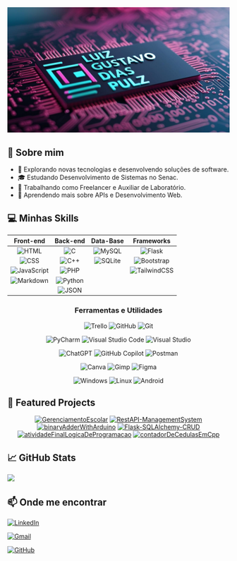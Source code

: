 <div align="center">
    <img src="./banner.jpg" alt="Banner" width="auto" />
</div>

## 🚀 Sobre mim

- 🤔 Explorando novas tecnologias e desenvolvendo soluções de software.
- 🎓 Estudando Desenvolvimento de Sistemas no Senac.
- 💼 Trabalhando como Freelancer e Auxiliar de Laboratório.
- 🌱 Aprendendo mais sobre APIs e Desenvolvimento Web.

## 💻 Minhas Skills

<div align="center">

| Front-end | Back-end | Data-Base | Frameworks |
|:-:|:-:|:-:|:-:|
| ![HTML](https://img.shields.io/badge/HTML-%23E34F26.svg?logo=html5&logoColor=white) | ![C](https://img.shields.io/badge/C-00599C?logo=c&logoColor=white) | ![MySQL](https://img.shields.io/badge/MySQL-4479A1?logo=mysql&logoColor=fff) | ![Flask](https://img.shields.io/badge/Flask-000?logo=flask&logoColor=fff) |
| ![CSS](https://img.shields.io/badge/CSS-1572B6?logo=css3&logoColor=fff) | ![C++](https://img.shields.io/badge/C++-%2300599C.svg?logo=c%2B%2B&logoColor=white) | ![SQLite](https://img.shields.io/badge/SQLite-%2307405e.svg?logo=sqlite&logoColor=white) | ![Bootstrap](https://img.shields.io/badge/Bootstrap-7952B3?logo=bootstrap&logoColor=fff) |
| ![JavaScript](https://img.shields.io/badge/JavaScript-F7DF1E?logo=javascript&logoColor=000) | ![PHP](https://img.shields.io/badge/php-%23777BB4.svg?&logo=php&logoColor=white) |  | ![TailwindCSS](https://img.shields.io/badge/Tailwind%20CSS-%2338B2AC.svg?logo=tailwind-css&logoColor=white) |
| ![Markdown](https://img.shields.io/badge/Markdown-%23000000.svg?logo=markdown&logoColor=white) | ![Python](https://img.shields.io/badge/Python-3776AB?logo=python&logoColor=fff) | 
| | ![JSON](https://img.shields.io/badge/JSON-000?logo=json&logoColor=fff) |



### **Ferramentas e Utilidades**

![Trello](https://img.shields.io/badge/Trello-0052CC?logo=trello&logoColor=fff)
![GitHub](https://img.shields.io/badge/-GitHub-333333?style=flat&logo=github)
![Git](https://img.shields.io/badge/-Git-333333?style=flat&logo=git)

![PyCharm](https://img.shields.io/badge/PyCharm-000?logo=pycharm&logoColor=fff)
![Visual Studio Code](https://custom-icon-badges.demolab.com/badge/Visual%20Studio%20Code-0078d7.svg?logo=vsc&logoColor=white)
![Visual Studio](https://custom-icon-badges.demolab.com/badge/Visual%20Studio-5C2D91.svg?&logo=visual-studio&logoColor=white)

![ChatGPT](https://img.shields.io/badge/ChatGPT-74aa9c?logo=openai&logoColor=white)
![GitHub Copilot](https://img.shields.io/badge/GitHub%20Copilot-000?logo=githubcopilot&logoColor=fff)
![Postman](https://img.shields.io/badge/-Postman-333333?style=flat&logo=postman)

![Canva](https://img.shields.io/badge/Canva-%2300C4CC.svg?&logo=Canva&logoColor=white)
![Gimp](https://img.shields.io/badge/Gimp-5C5543?logo=gimp&logoColor=white)
![Figma](https://img.shields.io/badge/Figma-F24E1E?logo=figma&logoColor=white)

![Windows](https://custom-icon-badges.demolab.com/badge/Windows-0078D6?logo=windows11&logoColor=white)
![Linux](https://img.shields.io/badge/Linux-FCC624?logo=linux&logoColor=black)
![Android](https://img.shields.io/badge/Android-3DDC84?logo=android&logoColor=white)

</div>

## 🎯 Featured Projects

<div align="center">

[![GerenciamentoEscolar](https://github-readme-stats.vercel.app/api/pin/?username=luizGDpulz&repo=GerenciamentoEscolar&theme=radical)](https://github.com/luizGDpulz/GerenciamentoEscolar.git)
[![RestAPI-ManagementSystem](https://github-readme-stats.vercel.app/api/pin/?username=luizGDpulz&repo=RestAPI-ManagementSystem&theme=radical)](https://github.com/luizGDpulz/RestAPI-ManagementSystem)
[![binaryAdderWithArduino](https://github-readme-stats.vercel.app/api/pin/?username=luizGDpulz&repo=binaryAdderWithArduino&theme=radical)](https://github.com/luizGDpulz/binaryAdderWithArduino)
[![Flask-SQLAlchemy-CRUD](https://github-readme-stats.vercel.app/api/pin/?username=luizGDpulz&repo=Flask-SQLAlchemy-CRUD&theme=radical)](https://github.com/luizGDpulz/Flask-SQLAlchemy-CRUD)
[![atividadeFinalLogicaDeProgramacao](https://github-readme-stats.vercel.app/api/pin/?username=luizGDpulz&repo=atividadeFinalLogicaDeProgramacao&theme=radical)](https://github.com/luizGDpulz/atividadeFinalLogicaDeProgramacao)
[![contadorDeCedulasEmCpp](https://github-readme-stats.vercel.app/api/pin/?username=luizGDpulz&repo=contadorDeCedulasEmCpp&theme=radical)](https://github.com/luizGDpulz/contadorDeCedulasEmCpp)

</div>

## 📈 GitHub Stats

<a href="https://github.com/luizGDpulz" title="Perfil do Luiz">
  <img height="180em" src="https://github-readme-stats.vercel.app/api?username=luizGDpulz&theme=dracula&show_icons=true" />
</a>

## 📫 Onde me encontrar

[![LinkedIn](https://custom-icon-badges.demolab.com/badge/LinkedIn-0A66C2?logo=linkedin-white&logoColor=fff)](https://www.linkedin.com/in/luizpulz)

[![Gmail](https://img.shields.io/badge/Gmail-D14836?logo=gmail&logoColor=white)](mailto:luizg.pulz@gmail.com)

[![GitHub](https://img.shields.io/github/followers/luizGDpulz?label=follow&style=social)](https://github.com/luizGDpulz)